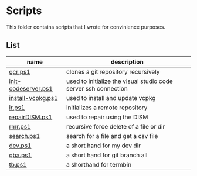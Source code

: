 # Scripts

This folder contains scripts that I wrote for convinience purposes.

## List

| name                                        | description                                                     |
|---------------------------------------------|-----------------------------------------------------------------|
| [gcr.ps1](gcr.ps1)                          | clones a git repository recursively                             |
| [init-codeserver.ps1](int-codeserver.ps1)   | used to initialize the visual studio code server ssh connection |
| [install-vcpkg.ps1](install-vcpkg.ps1)      | used to install and update vcpkg                                |
| [ir.ps1](ir.ps1)                            | initializes a remote repository                                 |
| [repairDISM.ps1](repairDISM.ps1)            | used to repair using the DISM                                   |
| [rmr.ps1](rmr.ps1)                          | recursive force delete of a file or dir                         |
| [search.ps1](search.ps1)                    | search for a file and get a csv file                            |
| [dev.ps1](dev.ps1)                          | a short hand for my dev dir                                     |
| [gba.ps1](gba.ps1)                          | a short hand for git branch all                                 |
| [tb.ps1](tb.ps1)                            | a shorthand for termbin                                         |
